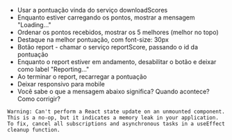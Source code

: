 - Usar a pontuação vinda do serviço downloadScores
- Enquanto estiver carregando os pontos, mostrar a mensagem "Loading..."
- Ordenar os pontos recebidos, mostrar os 5 melhores (melhor no topo)
- Destaque na melhor pontuação, com font-size: 30px
- Botão report - chamar o serviço reportScore, passando o id da pontuação
- Enquanto o report estiver em andamento, desabilitar o botão e deixar como label "Reporting..."
- Ao terminar o report, recarregar a pontuação
- Deixar responsivo para mobile
- Você sabe o que a mensagem abaixo significa? Quando acontece? Como corrigir?

```
Warning: Can't perform a React state update on an unmounted component. This is a no-op, but it indicates a memory leak in your application. To fix, cancel all subscriptions and asynchronous tasks in a useEffect cleanup function.
```
